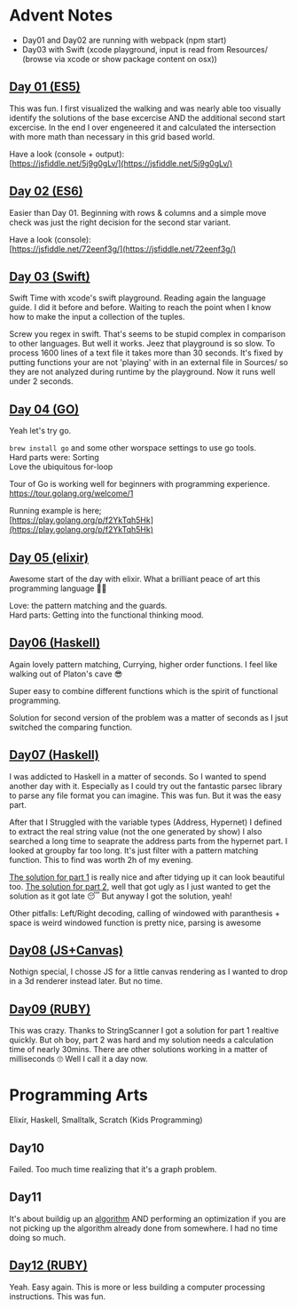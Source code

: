 # Advent Notes
+ Day01 and Day02 are running with webpack (npm start)
+ Day03 with Swift (xcode playground, input is read from Resources/ (browse via xcode or show package content on osx))

## [Day 01 (ES5)](https://github.com/georgiee/advent-of-code-2016/blob/master/src/day01.js)
This was fun. I first visualized the walking and was nearly 
able too visually identify the solutions of the base excercise AND the additional second start excercise. In the end I over engeneered it and calculated the intersection with more math than necessary in this grid based world.

Have a look (console + output):  
[https://jsfiddle.net/5j9g0gLv/](https://jsfiddle.net/5j9g0gLv/)


## [Day 02 (ES6)](https://github.com/georgiee/advent-of-code-2016/blob/master/src/day02.js)
Easier than Day 01. Beginning with rows & columns and a simple move check
was just the right decision for the second star variant.

Have a look (console):  
[https://jsfiddle.net/72eenf3g/](https://jsfiddle.net/72eenf3g/)

## [Day 03 (Swift)](https://github.com/georgiee/advent-of-code-2016/tree/master/03-swift/AdventOfCodeDay03.playground)
Swift Time with xcode's swift playground. Reading again the language guide. I did it before and before.
Waiting to reach the point when I know how to make the input a collection of the tuples.

Screw you regex in swift. That's seems to be stupid complex in comparison to other languages. But well it works.
Jeez that playground is so slow. To process 1600 lines of a text file it takes more than 30 seconds. It's fixed by putting functions your are not 'playing' with in an external file in Sources/ so they are not analyzed during runtime by the playground. Now it runs well under 2 seconds.

## [Day 04 (GO)](https://github.com/georgiee/advent-of-code-2016/blob/master/04-go/hello.go)
Yeah let's try go.

`brew install go` and some other worspace settings to use go tools.  
Hard parts were: Sorting  
Love the ubiquitous for-loop  

Tour of Go is working well for beginners with programming experience.  
https://tour.golang.org/welcome/1


Running example is here;  
[https://play.golang.org/p/f2YkTqh5Hk](https://play.golang.org/p/f2YkTqh5Hk)



## [Day 05 (elixir)](https://github.com/georgiee/advent-of-code-2016/blob/master/05-elixir/playground.exs)
Awesome start of the day with elixir. What a brilliant peace of art this programming language 👊😍
  
  
Love:  the pattern matching and the guards.  
Hard parts: Getting into the functional thinking mood.


## [Day06 (Haskell)](https://github.com/georgiee/advent-of-code-2016/blob/master/06-haskell/Solution.hs)
Again lovely pattern matching, Currying, higher order functions. I feel like walking out of Platon's cave 😎

Super easy to combine different functions which is the spirit of functional programming.

Solution for second version of the problem was a matter of seconds as I jsut switched the comparing function.

## [Day07 (Haskell)](https://github.com/georgiee/advent-of-code-2016/blob/master/07-haskell/Solution.hs)

I was addicted to Haskell in a matter of seconds. So I wanted to spend another day with it.
Especially as I could try out the fantastic parsec library to parse any file format you can imagine.
This was fun. But it was the easy part.

After that I Struggled with the variable types (Address, Hypernet) I defined to extract the real string value (not the one generated by show)
I also searched a long time to seaprate the address parts from the hypernet part. I looked at groupby far too long. It's just filter with a pattern matching function. This to find was worth 2h of my evening.

[The solution for part 1](https://github.com/georgiee/advent-of-code-2016/blob/master/07-haskell/Solution.hs) is really nice and after tidying up it can look beautiful too.
[The solution for part 2](https://github.com/georgiee/advent-of-code-2016/blob/master/07-haskell/Solution2.hs), well that got ugly as I just wanted to get the solution as it got late 😴 But anyway I got the solution, yeah!

Other pitfalls: Left/Right decoding, calling of windowed with paranthesis + space is weird
windowed function is pretty nice, parsing is awesome

## [Day08 (JS+Canvas)](https://github.com/georgiee/advent-of-code-2016/blob/master/src/day08.js)
Nothign special, I chosse JS for a little canvas rendering as I wanted to drop in a 3d renderer instead later. But no time.

## [Day09 (RUBY)](https://github.com/georgiee/advent-of-code-2016/blob/master/07-haskell/Solution.hs)
This was crazy. Thanks to StringScanner I got a solution for part 1 realtive quickly. But oh boy, part 2 was hard and my solution needs a calculation time of nearly 30mins. There are other solutions working in a matter of milliseconds 🙄 Well I call it a day now.

# Programming Arts
Elixir, Haskell, Smalltalk, Scratch (Kids Programming)


## Day10
Failed. Too much time realizing that it's a graph problem.

## Day11
It's about buildig up an [algorithm](https://en.wikipedia.org/wiki/Missionaries_and_cannibals_problem) AND performing an optimization if you are not picking up the algorithm already done from somewhere. I had no time doing so much.

## [Day12 (RUBY)](https://github.com/georgiee/advent-of-code-2016/blob/master/12-ruby/solution.rb)
Yeah. Easy again. This is more or less building a computer processing instructions. This was fun.
